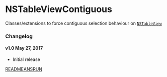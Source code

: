 # NSTableViewContiguous

Classes/extensions to force contiguous selection behaviour on [`NSTableView`](https://developer.apple.com/reference/appkit/nstableview)

### Changelog

#### v1.0 May 27, 2017
 
- Initial release

[READMEANSRUN](https://readmeansrun.com/blog/)
